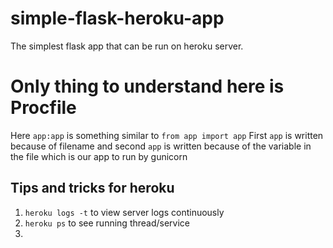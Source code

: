 # simple-flask-heroku-app
The simplest flask app that can be run on heroku server.

# Only thing to understand here is Procfile
Here `app:app` is something similar to `from app import app`
First `app` is written because of filename and second `app` is written because of the variable in the file which is our app to run by gunicorn


## Tips and tricks for heroku
1. `heroku logs -t` to view server logs continuously
2. `heroku ps` to see running thread/service
3. 
